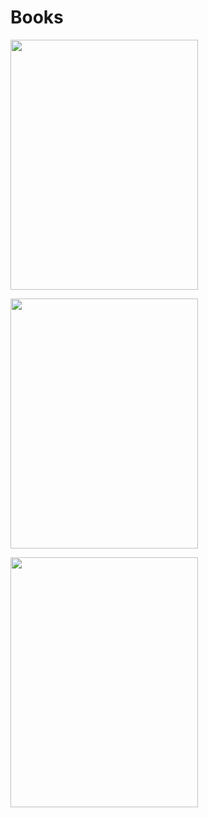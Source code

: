 # Books

[<img src="https://images.squarespace-cdn.com/content/v1/5ff2adbe3fe4fe33db902812/1611294680091-25SIDM9AHA8ECIFFST23/Screen+Shot+2021-01-21+at+11.02.06+AM.png" width="300" height="400">](https://github.com/KelianF/Books/tree/master/ISLR)

[<img src="https://www.dbooks.org/img/books/1617295981.jpg" width="300" height="400">](https://github.com/KelianF/Books/tree/master/ClassicComputerScienceProblems)

[<img src="https://images-na.ssl-images-amazon.com/images/I/51Ck7Mc4FWL._SY291_BO1,204,203,200_QL40_FMwebp_.jpg" width="300" height="400">](https://github.com/KelianF/Books/tree/master/Simulations/ComputerSimulation_AFoundationalApproach)

